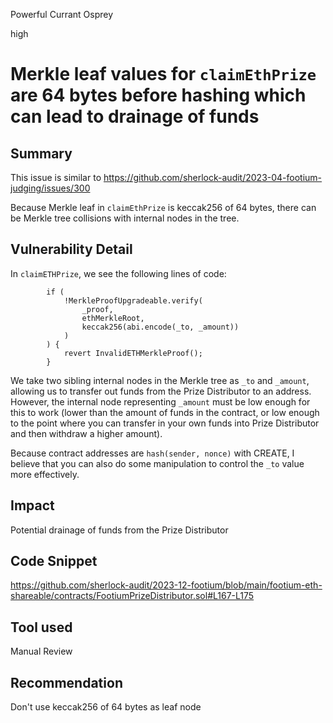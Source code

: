 Powerful Currant Osprey

high

# Merkle leaf values for `claimEthPrize` are 64 bytes before hashing which can lead to drainage of funds

## Summary

This issue is similar to https://github.com/sherlock-audit/2023-04-footium-judging/issues/300

Because Merkle leaf in `claimEthPrize` is keccak256 of 64 bytes, there can be Merkle tree collisions with internal nodes in the tree. 

## Vulnerability Detail

In `claimETHPrize`, we see the following lines of code:

```solidity
        if (
            !MerkleProofUpgradeable.verify(
                _proof,
                ethMerkleRoot,
                keccak256(abi.encode(_to, _amount))
            )
        ) {
            revert InvalidETHMerkleProof();
        }
```

We take two sibling internal nodes in the Merkle tree as `_to` and `_amount`, allowing us to transfer out funds from the Prize Distributor to an address. However, the internal node representing `_amount` must be low enough for this to work (lower than the amount of funds in the contract, or low enough to the point where you can transfer in your own funds into Prize Distributor and then withdraw a higher amount). 

Because contract addresses are `hash(sender, nonce)` with CREATE, I believe that you can also do some manipulation to control the `_to` value more effectively.

## Impact

Potential drainage of funds from the Prize Distributor

## Code Snippet

https://github.com/sherlock-audit/2023-12-footium/blob/main/footium-eth-shareable/contracts/FootiumPrizeDistributor.sol#L167-L175

## Tool used

Manual Review

## Recommendation

Don't use keccak256 of 64 bytes as leaf node